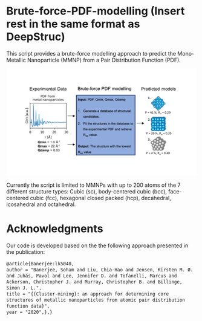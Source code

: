 # Brute-force-PDF-modelling (Insert rest in the same format as DeepStruc)

This script provides a brute-force modelling approach to predict the Mono-Metallic Nanoparticle (MMNP) from a Pair Distribution Function (PDF).

![alt text](images/bruteforce-figure.png "bruteforce-figure")

Currently the script is limited to MMNPs with up to 200 atoms of the 7 different structure types: Cubic (sc), body-centered cubic (bcc), face-centered cubic (fcc), hexagonal closed packed (hcp), decahedral, icosahedral and octahedral.


# Acknowledgments
Our code is developed based on the the following approach presented in the publication:
```
@article{Banerjee:lk5048,
author = "Banerjee, Soham and Liu, Chia-Hao and Jensen, Kirsten M. Ø. and Juhás, Pavol and Lee, Jennifer D. and Tofanelli, Marcus and Ackerson, Christopher J. and Murray, Christopher B. and Billinge, Simon J. L.",
title = "{{Cluster-mining}: an approach for determining core structures of metallic nanoparticles from atomic pair distribution function data}",
year = "2020",},}
```
